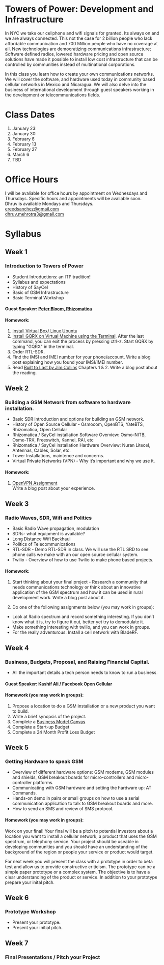 # Towers of Power: Development and Infrastructure

In NYC we take our cellphone and wifi signals for granted.  Its always on and we are always connected. This not the case for 2 billion people who lack affordable communication and 700 Million people who have no coverage at all.  New technologies are democratizing communications infrastructure; Software defined radios, lowered hardware pricing and open source solutions have made it possible to install low cost infrastructure that can be controlled by communities instead of multinational corporations.  

In this class you learn how to create your own communications networks. We will cover the software, and hardware used today in community based cellular networks in Mexico and Nicaragua. We will also delve into the business of international development through guest speakers working in the development or telecommunications fields.  


# Class Dates
  1. January 23
  2. January 30
  3. February 6
  4. February 13
  5. February 27
  6. March 6
  7. TBD
  
  
# Office Hours
I will be avaliable for office hours by appointment on Wednesdays and Thursdays. 
Specific hours and appointments will be avaliable soon.  
Dhruv is available Mondays and Thursdays.    
ereedsanchez@gmail.com  
dhruv.mehrotra3@gmail.com

# Syllabus
## Week 1
### Introduction to Towers of Power
+ Student Introductions: an ITP tradition!
+ Syllabus and expectations
+ History of SayCel
+ Basic of GSM Infrastructure
+ Basic Terminal Workshop

#### Guest Speaker: [Peter Bloom, Rhizomatica](https://www.rhizomatica.org/)

#### Homework:  
1. [Install Virtual Box/ Linux Ubuntu](https://github.com/saycel/towers-of-power/blob/master/virtual-box/VirtualBox.md)
2. [Install GQRX on Virtual Machine using the Terminal](http://gqrx.dk/download/install-ubuntu). After the last command, you can exit the process by pressing ctrl-z. Start GQRX by typing "GQRX" in the terminal.  
3. Order RTL-SDR.  
4. Find the IMSI and IMEI number for your phone/account. Write a blog post explaining how you found your IMSI/IMEI number.  
5. Read [Built to Last by Jim Collins](https://www.amazon.com/Built-Last-Successful-Visionary-Essentials/dp/0060516402) Chapters 1 & 2. Write a blog post about the reading.  


## Week 2 
### Building a GSM Network from software to hardware installation.
+ Basic SDR introduction and options for building an GSM network. 
+ History of Open Source Cellular - Osmocom, OpenBTS, YateBTS, Rhizomatica, Open Cellular   
+ Rhizomatica / SayCel installation Software Overview: Osmo-NITB, Osmo-TRX, Freeswitch, Kannel, RAI, etc
+ Rhizomatica / SayCel installation Hardware Overview: Nuran Litecel, Antennas, Cables, Solar, etc. 
+ Tower Installations, maintence and concerns. 
+ Virtual Private Networks (VPN) - Why it’s important and why we use it. 

#### Homework:  
1. [OpenVPN Assignment](https://github.com/saycel/towers-of-power/blob/master/openvpn/open-vpn.md)   
Write a blog post about your experience. 


## Week 3 
### Radio Waves, SDR, Wifi and Politics
+ Basic Radio Wave propagation, modulation
+ SDRs- what equipment is available? 
+ Long Distance Wifi Backhaul
+ Politics of Telecommunications
+ RTL-SDR - Demo RTL-SDR in class.  We will use the RTL SRD to see phone calls we make with an our open source cellular system.  
+ Twilio - Overview of how to use Twilio to make phone based projects. 

#### Homework: 
1. Start thinking about your final project - Research a community that needs communications technology or think about an innovative application of the GSM spectrum and how it can be used in rural development work.   Write a blog post about it. 

2. Do one of the following assignments below (you may work in groups): 

+ Look at Radio spectrum and record something interesting. If you don’t know what it is, try to figure it out, better yet try to demodulate it.  
+ Make something interesting with twilio, and you can work in groups.  
+ For the really adventurous: Install a cell network with BladeRF. 


## Week 4 
### Business, Budgets, Proposal, and Raising Financial Capital.
+ All the important details a tech person needs to know to run a business.  

#### Guest Speaker: [Kashif Ali / Facebook Open Cellular](https://code.facebook.com/posts/1754757044806180/introducing-opencellular-an-open-source-wireless-access-platform)

#### Homework (you may work in groups):  
1. Propose a location to do a GSM installation or a new product you want to build.
2. Write a brief synopsis of the project. 
3. Complete a [Business Model Canvas](https://assets.strategyzer.com/assets/resources/the-business-model-canvas.pdf)
4. Complete a Start-up Budget
5. Complete a 24 Month Profit Loss Budget


## Week 5
### Getting Hardware to speak GSM
+ Overview of different hardware options: GSM modems, GSM modules and shields, GSM breakout boards for micro-controllers and micro-controller platforms.
+ Communicating with GSM hardware and setting the hardware up: AT Commands.
+ Hands-on demo in pairs or small groups on how to use a serial communication application to talk to GSM breakout boards and more.
+ How to send an SMS and review of SMS protocol.

#### Homework (you may work in groups):  
Work on your final!
Your final will be a pitch to potential investors about a location you want to install a cellular network, a product that uses the GSM spectrum, or telephony service.  Your project should be useable in developing communities and you should have an understanding of the background of the region or people your service or product would target. 

For next week you will present the class with a prototype in order to beta test and allow us to provide constructive criticism.
The prototype can be a simple paper prototype or a complex system. The objective is to have a clear understanding of the product or service. In addition to your prototype prepare your inital pitch.  


## Week 6
### Prototype Workshop
+ Present your prototype.  
+ Present your initial pitch.  


## Week 7
### Final Presentations / Pitch your Project
